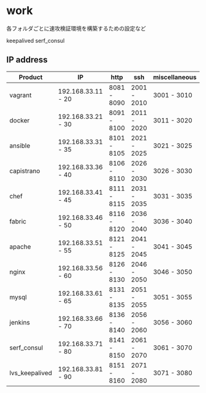 work
==========
各フォルダごとに速攻検証環境を構築するための設定など

keepalived
serf_consul

## IP address

Product | IP | http | ssh | miscellaneous
--- | --- | --- | --- | ---
vagrant | 192.168.33.11 - 20 | 8081 - 8090 | 2001 - 2010 | 3001 - 3010
docker | 192.168.33.21 - 30 | 8091 - 8100 | 2011 - 2020 | 3011 - 3020
ansible | 192.168.33.31 - 35 | 8101 - 8105 | 2021 - 2025 | 3021 - 3025
capistrano | 192.168.33.36 - 40 | 8106 - 8110 | 2026 - 2030 | 3026 - 3030
chef | 192.168.33.41 - 45 | 8111 - 8115 | 2031 - 2035 | 3031 - 3035
fabric | 192.168.33.46 - 50 | 8116 - 8120 | 2036 - 2040 | 3036 - 3040
apache | 192.168.33.51 - 55 | 8121 - 8125 | 2041 - 2045 | 3041 - 3045
nginx | 192.168.33.56 - 60 | 8126 - 8130 | 2046 - 2050 | 3046 - 3050
mysql | 192.168.33.61 - 65 | 8131 - 8135 | 2051 - 2055 | 3051 - 3055
jenkins | 192.168.33.66 - 70 | 8136 - 8140 | 2056 - 2060 | 3056 - 3060
serf_consul | 192.168.33.71 - 80 | 8141 - 8150 | 2061 - 2070 | 3061 - 3070
lvs_keepalived | 192.168.33.81 - 90 | 8151 - 8160 | 2071 - 2080 | 3071 - 3080

